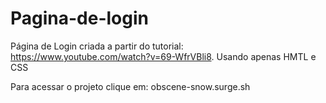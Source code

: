 # Pagina-de-login
Página de Login criada a partir do tutorial: https://www.youtube.com/watch?v=69-WfrVBli8. Usando apenas HMTL e CSS

Para acessar o projeto clique em: obscene-snow.surge.sh
